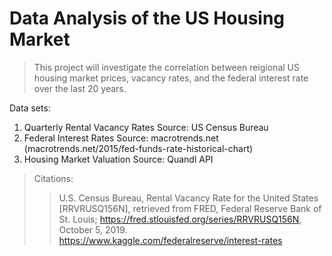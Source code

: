 # Data Analysis of the US Housing Market 
> This project will investigate the correlation between reigional US housing market prices, vacancy rates, and the federal interest rate over the last 20 years. 

Data sets:
1. Quarterly Rental Vacancy Rates 
   Source: US Census Bureau 
2. Federal Interest Rates 
   Source: macrotrends.net (macrotrends.net/2015/fed-funds-rate-historical-chart)
3. Housing Market Valuation
   Source: Quandl API 

> Citations:
>> U.S. Census Bureau, Rental Vacancy Rate for the United States [RRVRUSQ156N], retrieved from FRED, Federal Reserve Bank of St. Louis; https://fred.stlouisfed.org/series/RRVRUSQ156N, October 5, 2019.
>> https://www.kaggle.com/federalreserve/interest-rates
